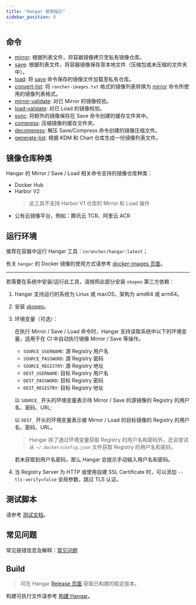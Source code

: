 ```yaml
---
title: "Hangar 使用指引"
sidebar_position: 0
---
```


## 命令

- [mirror](/v1.6/mirror/mirror): 根据列表文件，将容器镜像拷贝至私有镜像仓库。
- [save](/v1.6/save/save): 根据列表文件，将容器镜像保存至本地文件（压缩包或未压缩的文件夹中）。
- [load](/v1.6/load/load): 将 [save](/v1.6/save/save) 命令保存的镜像文件加载至私有仓库。
- [convert-list](/v1.6/advanced/convert-list): 将 `rancher-images.txt` 格式的镜像列表转换为 [mirror](/v1.6/mirror/mirror) 命令所使用的镜像列表格式。
- [mirror-validate](/v1.6/mirror/validate): 对已 Mirror 的镜像校验。
- [load-validate](/v1.6/load/validate): 对已 Load 的镜像校验。
- [sync](/v1.6/advanced/sync): 将额外的镜像保存在 Save 命令创建的缓存文件夹中。
- [compress](/v1.6/advanced/compress): 压缩镜像的缓存文件夹。
- [decompress](/v1.6/advanced/decompress): 解压 Save/Compress 命令创建的镜像压缩文件。
- [generate-list](/v1.6/advanced/generate-list): 根据 KDM 和 Chart 仓库生成一份镜像列表文件。

## 镜像仓库种类

Hangar 的 Mirror / Save / Load 相关命令支持的镜像仓库种类：

- Docker Hub
- Harbor V2
    > 此工具不支持 Harbor V1 仓库的 Mirror 和 Load 操作
- 公有云镜像平台，例如：腾讯云 TCR、阿里云 ACR

## 运行环境

推荐在容器中运行 Hangar 工具：`cnrancher/hangar:latest`；

有关 `hangar` 的 Docker 镜像的使用方式请参考 [docker-images 页面](/v1.6/docker-images)。

----

若需要在系统中安装/运行此工具，请按照此部分安装 `skopeo` 第三方依赖：

1. Hangar 支持运行的系统为 Linux 或 macOS，架构为 amd64 或 arm64。
1. 安装 [skopeo](https://github.com/containers/skopeo/blob/main/install.md)。
1. 环境变量（可选）：

    在执行 Mirror / Save / Load 命令时，Hangar 支持读取系统中以下的环境变量，适用于在 CI 中自动执行镜像 Mirror / Save 等操作。
    - `SOURCE_USERNAME`: 源 Registry 用户名
    - `SOURCE_PASSWORD`: 源 Registry 密码
    - `SOURCE_REGISTRY`: 源 Registry 地址
    - `DEST_USERNAME`: 目标 Registry 用户名
    - `DEST_PASSWORD`: 目标 Registry 密码
    - `DEST_REGISTRY`: 目标 Registry 地址

    以 `SOURCE_` 开头的环境变量表示待 Mirror / Save 的源镜像的 Registry 的用户名、密码、URL;

    以 `DEST_` 开头的环境变量表示被 Mirror / Load 的目标镜像的 Registry 的用户名、密码、URL。

    > Hangar 除了通过环境变量获取 Registry 的用户名和密码外，还会尝试从 `~/.docker/config.json` 文件获取 Registry 的用户名和密码，

    若未获取到用户名密码，那么 Hangar 会提示手动输入用户名和密码。

1. 当 Registry Server 为 HTTP 或使用自建 SSL Certificate 时，可以添加 `--tls-verify=false` 全局参数，跳过 TLS 认证。

## 测试脚本

请参考 [测试文档](/v1.6/dev/test)。

## 常见问题

常见报错信息及解释：[常见问题](/v1.6/questions)

## Build

> 可在 Hangar [Release 页面](https://github.com/cnrancher/hangar/releases) 获取已构建的稳定版本。

构建可执行文件请参考 [构建 Hangar](/v1.6/dev/build)。
